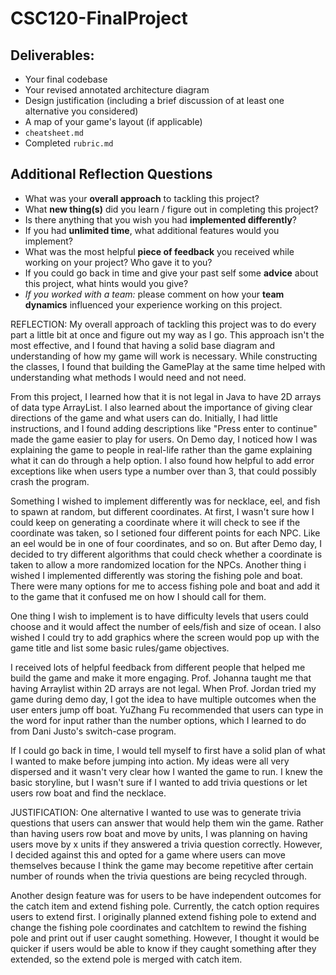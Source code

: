 # CSC120-FinalProject

## Deliverables:
 - Your final codebase
 - Your revised annotated architecture diagram
 - Design justification (including a brief discussion of at least one alternative you considered)
 - A map of your game's layout (if applicable)
 - `cheatsheet.md`
 - Completed `rubric.md`
  
## Additional Reflection Questions
 - What was your **overall approach** to tackling this project?
 - What **new thing(s)** did you learn / figure out in completing this project?
 - Is there anything that you wish you had **implemented differently**?
 - If you had **unlimited time**, what additional features would you implement?
 - What was the most helpful **piece of feedback** you received while working on your project? Who gave it to you?
 - If you could go back in time and give your past self some **advice** about this project, what hints would you give?
 - _If you worked with a team:_ please comment on how your **team dynamics** influenced your experience working on this project.

REFLECTION:
 My overall approach of tackling this project was to do every part a little bit at once and figure out my way as I go. This approach isn't the most effective, and I found that having a solid base diagram and understanding of how my game will work is necessary. While constructing the classes, I found that building the GamePlay at the same time helped with understanding what methods I would need and not need. 

 From this project, I learned how that it is not legal in Java to have 2D arrays of data type ArrayList. I also learned about the importance of giving clear directions of the game and what users can do. Initially, I had little instructions, and I found adding descriptions like "Press enter to continue" made the game easier to play for users. On Demo day, I noticed how I was explaining the game to people in real-life rather than the game explaining what it can do through a help option. I also found how helpful to add error exceptions like when users type a number over than 3, that could possibly crash the program. 

Something I wished to implement differently was for necklace, eel, and fish to spawn at random, but different coordinates. At first, I wasn't sure how I could keep on generating a coordinate where it will check to see if the coordinate was taken, so I setioned four different points for each NPC. Like an eel would be in one of four coordinates, and so on. But after Demo day, I decided to try different algorithms that could check whether a coordinate is taken to allow a more randomized location for the NPCs. Another thing i wished I implemented differently was storing the fishing pole and boat. There were many options for me to access fishing pole and boat and add it to the game that it confused me on how I should call for them. 

One thing I wish to implement is to have difficulty levels that users could choose and it would affect the number of eels/fish and size of ocean. I also wished I could try to add graphics where the screen would pop up with the game title and list some basic rules/game objectives. 

 I received lots of helpful feedback from different people that helped me build the game and make it more engaging. Prof. Johanna taught me that having Arraylist within 2D arrays are not legal. When Prof. Jordan tried my game during demo day, I got the idea to have multiple outcomes when the user enters jump off boat. YuZhang Fu recommended that users can type in the word for input rather than the number options, which I learned to do from Dani Justo's switch-case program. 

 If I could go back in time, I would tell myself to first have a solid plan of what I wanted to make before jumping into action. My ideas were all very dispersed and it wasn't very clear how I wanted the game to run. I knew the basic storyline, but I wasn't sure if I wanted to add trivia questions or let users row boat and find the necklace. 


 JUSTIFICATION:
 One alternative I wanted to use was to generate trivia questions that users can answer that would help them win the game. Rather than having users row boat and move by units, I was planning on having users move by x units if they answered a trivia question correctly. However, I decided against this and opted for a game where users can move themselves because I think the game may become repetitive after certain number of rounds when the trivia questions are being recycled through. 

 Another design feature was for users to be have independent outcomes for the catch item and extend fishing pole. Currently, the catch option requires users to extend first. I originally planned extend fishing pole to extend and change the fishing pole coordinates and catchItem to rewind the fishing pole and print out if user caught something. However, I thought it would be quicker if users would be able to know if they caught something after they extended, so the extend pole is merged with catch item. 

 
